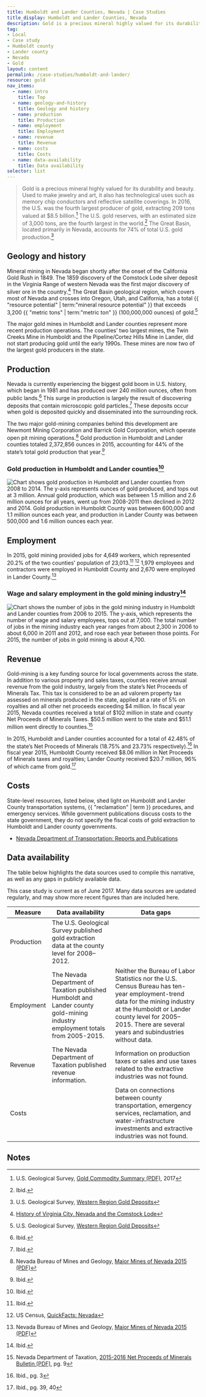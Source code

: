 ```yaml
---
title: Humboldt and Lander Counties, Nevada | Case Studies
title_display: Humboldt and Lander Counties, Nevada
description: Gold is a precious mineral highly valued for its durability and beauty. Used to make jewelry and art, it also has technological uses such as memory chip conductors and reflective satellite coverings. In 2016, the U.S. was the fourth largest producer of gold, extracting 209 tons valued at $8.5 billion. The U.S. gold reserves, with an estimated size of 3,000 tons, are the fourth largest in the world. The Great Basin, located primarily in Nevada, accounts for 74% of total U.S. gold production.
tag:
- Local
- Case study
- Humboldt county
- Lander county
- Nevada
- Gold
layout: content
permalink: /case-studies/humboldt-and-lander/
resource: gold
nav_items:
  - name: intro
    title: Top
  - name: geology-and-history
    title: Geology and history
  - name: production
    title: Production
  - name: employment
    title: Employment
  - name: revenue
    title: Revenue
  - name: costs
    title: Costs
  - name: data-availability
    title: Data availability
selector: list
---
```


> Gold is a precious mineral highly valued for its durability and beauty. Used to make jewelry and art, it also has technological uses such as memory chip conductors and reflective satellite coverings. In 2016, the U.S. was the fourth largest producer of gold, extracting 209 tons valued at $8.5 billion.[^1] The U.S. gold reserves, with an estimated size of 3,000 tons, are the fourth largest in the world.[^2] The Great Basin, located primarily in Nevada, accounts for 74% of total U.S. gold production.[^3]

## Geology and history

Mineral mining in Nevada began shortly after the onset of the California Gold Rush in 1849. The 1859 discovery of the Comstock Lode silver deposit in the Virginia Range of western Nevada was the first major discovery of silver ore in the country.[^4] The Great Basin geological region, which covers most of Nevada and crosses into Oregon, Utah, and California, has a total {{ "resource potential" | term:"mineral resource potential" }} that exceeds 3,200 {{ "metric tons" | term:"metric ton" }} (100,000,000 ounces) of gold.[^5]

The major gold mines in Humboldt and Lander counties represent more recent production operations. The counties’ two largest mines, the Twin Creeks Mine in Humboldt and the Pipeline/Cortez Hills Mine in Lander, did not start producing gold until the early 1990s. These mines are now two of the largest gold producers in the state.

## Production

Nevada is currently experiencing the biggest gold boom in U.S. history, which began in 1981 and has produced over 240 million ounces, often from public lands.[^6] This surge in production is largely the result of discovering deposits that contain microscopic gold particles.[^7] These deposits occur when gold is deposited quickly and disseminated into the surrounding rock.

The two major gold-mining companies behind this development are Newmont Mining Corporation and Barrick Gold Corporation, which operate open pit mining operations.[^8] Gold production in Humboldt and Lander counties totaled 2,372,856 ounces in 2015, accounting for 44% of the state’s total gold production that year.[^9]

### Gold production in Humboldt and Lander counties[^10]

<img src="{{ site.baseurl }}/public/img/counties/nv-humboldt-production.svg" alt="Chart shows gold production in Humboldt and Lander counties from 2008 to 2014. The y-axis represents ounces of gold produced, and tops out at 3 million. Annual gold production, which was between 1.5 million and 2.6 million ounces for all years, went up from 2008-2011 then declined in 2012 and 2014. Gold production in Humboldt County was between 600,000 and 1.1 million ounces each year, and production in Lander County was between 500,000 and 1.6 million ounces each year." class="case_studies_content-graph">

## Employment

In 2015, gold mining provided jobs for 4,649 workers, which represented 20.2% of the two counties' population of 23,013.[^11] [^12] 1,979 employees and contractors were employed in Humboldt County and 2,670 were employed in Lander County.[^13]

### Wage and salary employment in the gold mining industry[^14]

<img src="{{ site.baseurl }}/public/img/counties/nv-humboldt-wage.svg" alt="Chart shows the number of jobs in the gold mining industry in Humboldt and Lander counties from 2006 to 2015. The y-axis, which represents the number of wage and salary employees, tops out at 7,000. The total number of jobs in the mining industry each year ranges from about 2,300 in 2006 to about 6,000 in 2011 and 2012, and rose each year between those points. For 2015, the number of jobs in gold mining is about 4,700." class="case_studies_content-graph">

## Revenue

Gold-mining is a key funding source for local governments across the state. In addition to various property and sales taxes, counties receive annual revenue from the gold industry, largely from the state’s Net Proceeds of Minerals Tax. This tax is considered to be an ad valorem property tax assessed on minerals produced in the state, applied at a rate of 5% on royalties and all other net proceeds exceeding $4 million. In fiscal year 2015, Nevada counties received a total of $102 million in state and county Net Proceeds of Minerals Taxes. $50.5 million went to the state and $51.1 million went directly to counties.[^15]

In 2015, Humboldt and Lander counties accounted for a total of 42.48% of the state’s Net Proceeds of Minerals (18.75% and 23.73% respectively).[^16] In fiscal year 2015, Humboldt County received $8.06 million in Net Proceeds of Minerals taxes and royalties; Lander County received $20.7 million, 96% of which came from gold.[^17]

## Costs

State-level resources, listed below, shed light on Humboldt and Lander County transportation systems, {{ "reclamation" | term }} procedures, and emergency services. While government publications discuss costs to the state government, they do not specify the fiscal costs of gold extraction to Humboldt and Lander county governments.

<ul>
	<li><a href="http://www.nevadadot.com/Documents/Reports_and_Publications.aspx">Nevada Department of Transportation: Reports and Publications</a></li>
</ul>

## Data availability

The table below highlights the data sources used to compile this narrative, as well as any gaps in publicly available data.

This case study is current as of June 2017. Many data sources are updated regularly, and may show more recent figures than are included here.

<table class="article_table">
  <thead>
    <tr>
      <th>Measure</th>
      <th>Data availability</th>
      <th>Data gaps</th>
    </tr>
  </thead>
  <tbody>
    <tr>
      <td>Production</td>
      <td>The U.S. Geological Survey published gold extraction data at the county level for 2008–2012.</td>
      <td></td>
    </tr>
    <tr>
      <td>Employment</td>
      <td>The Nevada Department of Taxation published Humboldt and Lander county gold-mining industry employment totals from 2005-2015.</td>
      <td>Neither the Bureau of Labor Statistics nor the U.S. Census Bureau has ten-year employment-trend data for the mining industry at the Humboldt or Lander county level for 2005–2015. There are several years and subindustries without data.</td>
    </tr>
    <tr>
      <td>Revenue</td>
      <td>The Nevada Department of Taxation published revenue information.</td>
      <td>Information on production taxes or sales and use taxes related to the extractive industries was not found.</td>
    </tr>
    <tr>
      <td>Costs</td>
      <td></td>
      <td>Data on connections between county transportation, emergency services, reclamation, and water-infrastructure investments and extractive industries was not found.</td>
    </tr>
  </tbody>
</table>

## Notes

[^1]: U.S. Geological Survey, [Gold Commodity Summary (PDF)](https://minerals.usgs.gov/minerals/pubs/commodity/gold/mcs-2017-gold.pdf), 2017

[^2]: Ibid.

[^3]: U.S. Geological Survey, [Western Region Gold Deposits](http://minerals.usgs.gov/west/projects/nngd.htm)

[^4]: [History of Virginia City, Nevada and the Comstock Lode](http://www.visitvirginiacitynv.com/about-virginia-city/history.html)

[^5]: U.S. Geological Survey, [Western Region Gold Deposits](http://minerals.usgs.gov/west/projects/nngd.htm)

[^6]: Ibid.

[^7]: Ibid.

[^8]: Nevada Bureau of Mines and Geology, [Major Mines of Nevada 2015 (PDF)](http://minerals.nv.gov/uploadedFiles/mineralsnvgov/content/Programs/Mining/MiningForms/mm2015_jph_1Nov16_NDOM_web.pdf)

[^9]: Ibid.

[^10]: Ibid.

[^11]: Ibid.

[^12]: US Census, [QuickFacts: Nevada](https://factfinder.census.gov/faces/nav/jsf/pages/community_facts.xhtml)

[^13]: Nevada Bureau of Mines and Geology, [Major Mines of Nevada 2015 (PDF)](http://minerals.nv.gov/uploadedFiles/mineralsnvgov/content/Programs/Mining/MiningForms/mm2015_jph_1Nov16_NDOM_web.pdf)

[^14]: Ibid.

[^15]: Nevada Department of Taxation, [2015-2016 Net Proceeds of Minerals Bulletin (PDF)](https://www.google.com/url?sa=t&rct=j&q=&esrc=s&source=web&cd=2&ved=0ahUKEwjHrLbgkOPUAhUKET4KHWaHDSgQFgguMAE&url=https%3A%2F%2Ftax.nv.gov%2FLocalGovt%2FPolicyPub%2FArchiveFiles%2FNetProceedsBulletins%2F2015-2016_Net_Proceeds_Bulletin_-_Final%2F&usg=AFQjCNHb_Sq4I5frJfpBXWZNA_nA93kFWA), pg. 9

[^16]: Ibid., pg. 3

[^17]: Ibid., pg. 39, 40
